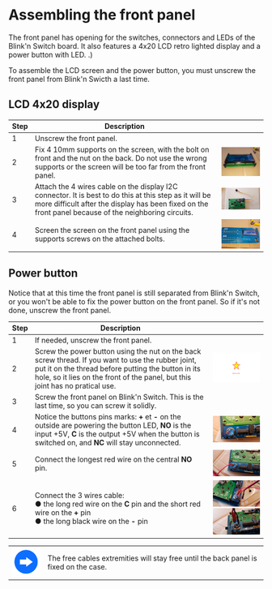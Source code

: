 # Assembling the front panel<A id="a28"></A>

The front panel has opening for the switches, connectors and LEDs of the Blink'n Switch board.
It also features a 4x20 LCD retro lighted display and a power button with LED.
.)

To assemble the LCD screen and the power button,  you must unscrew the front panel from Blink'n Swicth a last time.

## LCD 4x20 display<A id="a29"></A>

| Step  | Description                                                  |                                                           |
| ----- | ------------------------------------------------------------ | --------------------------------------------------------: |
| 1     | Unscrew the front panel.                                          |                                                           |
| 2     | Fix 4 10mm supports on the screen, with the bolt on front and the nut on the back. Do not use the wrong supports or the screen will be too far from the front panel. |          <img src="Pictures/070.jpg" style="zoom:33%;" /> |
| 3     | Attach the 4 wires cable on the display I2C connector. It is best to do this at this step as it will be more difficult after the display has been fixed on the front panel because of the neighboring circuits. | <img src="Pictures/70A-lcdcable.jpg" style="zoom:33%;" /> |
| 4     | Screen the screen on the front panel using the supports screws on the attached bolts. |          <img src="Pictures/071.jpg" style="zoom:33%;" /> |

## Power button<A id="a30"></A>

Notice that at this time the front panel is still separated from Blink'n Switch, or you won't be able to fix the power button on the front panel.
So if it's not done, unscrew the front panel.

| Step | Description                                                                     |                                                                              |
| ------| ------------------------------------------------------------------------------- | ---------------------------------------------------------------------------- |
| 1     | If needed, unscrew the front panel.                                       |                                                                              |
| 2     | Screw the power button using the nut on the back screw thread. If you want to use the rubber joint, put it on the thread before putting the button in its hole, so it lies on the front of the panel, but this joint has no pratical use. | <img src="Pictures/TODO.png" style="zoom:50%;" />            |
| 3     | Screw the front panel on Blink'n Switch. This is the last time, so you can screw it solidly.                        |                                                                              |
| 4     | Notice the buttons pins marks: **+** et **-** on the outside are powering the button LED, **NO** is the input +5V, **C** is the output +5V when the button is switched on, and **NC** will stay unconnected. | <img src="Pictures/072-pwrbtn.jpg" alt="ON/OFF button pins" style="zoom:50%;" /> |
| 5     | Connect the longest red wire on the central **NO** pin. | <img src="Pictures/072-mainvcc.jpg" alt="NO pin cable" style="zoom:50%;" /> |
| 6     | Connect the 3 wires cable:<br />● the long red wire on the **C** pin and the short red wire on the **+** pin<br />● the long black wire on the **-** pin | <img src="Pictures/072-vcc.jpg" alt="Red wires" style="zoom:50%;" /><br /><img src="Pictures/072-gnd.jpg" alt="Black wire" style="zoom:50%;" /> |

<TABLE><TR><TD><img src="Pictures/thisway.png" alt="Advice" width="75px" /></TD><TD>
The free cables extremities will stay free until the back panel is fixed on the case. 
</TD></TR></TABLE>
